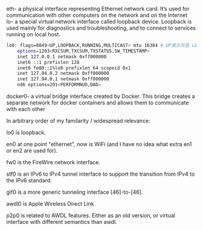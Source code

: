 eth- a physical interface representing Ethernet network card. It’s used for communication with other computers on the network and on the Internet\
lo- a special virtual network interface called loopback device. Loopback is used mainly for diagnostics and troubleshooting, and to connect to services running on local host.
```bash
lo0: flags=8049<UP,LOOPBACK,RUNNING,MULTICAST> mtu 16384 # UP表示开启 LOOPBACK 回环地址 RUNNING网卡的网线被接上 MULTICAST支持组播 MTU最大传输单元
	options=1203<RXCSUM,TXCSUM,TXSTATUS,SW_TIMESTAMP>
	inet 127.0.0.1 netmask 0xff000000 
	inet6 ::1 prefixlen 128 
	inet6 fe80::1%lo0 prefixlen 64 scopeid 0x1 
	inet 127.94.0.2 netmask 0xff000000 
	inet 127.94.0.1 netmask 0xff000000 
	nd6 options=201<PERFORMNUD,DAD>
```
docker0- a virtual bridge interface created by Docker. This bridge creates a separate network for docker containers and allows them to communicate with each other



In arbitrary order of my familarity / widespread relevance:

lo0 is loopback.

en0 at one point "ethernet", now is WiFi (and I have no idea what extra en1 or en2 are used for).

fw0 is the FireWire network interface.

stf0 is an IPv6 to IPv4 tunnel interface to support the transition from IPv4 to the IPv6 standard.

gif0 is a more generic tunneling interface [46]-to-[46].

awdl0 is Apple Wireless Direct Link

p2p0 is related to AWDL features. Either as an old version, or virtual interface with different semantics than awdl.